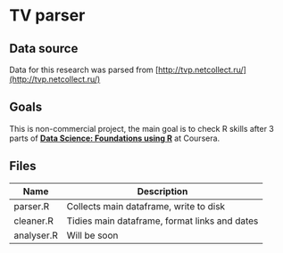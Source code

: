 # TV parser
## Data source
Data for this research was parsed from [http://tvp.netcollect.ru/](http://tvp.netcollect.ru/)

## Goals
This is non-commercial project, the main goal is to check R skills after 3 parts of **[Data Science: Foundations using R](https://www.coursera.org/specializations/data-science-foundations-r)** at Coursera.

## Files
| Name  | Description  |
|---|---|
| parser.R  | Collects main dataframe, write to disk |
| cleaner.R | Tidies main dataframe, format links and dates |
| analyser.R | Will be soon | 
